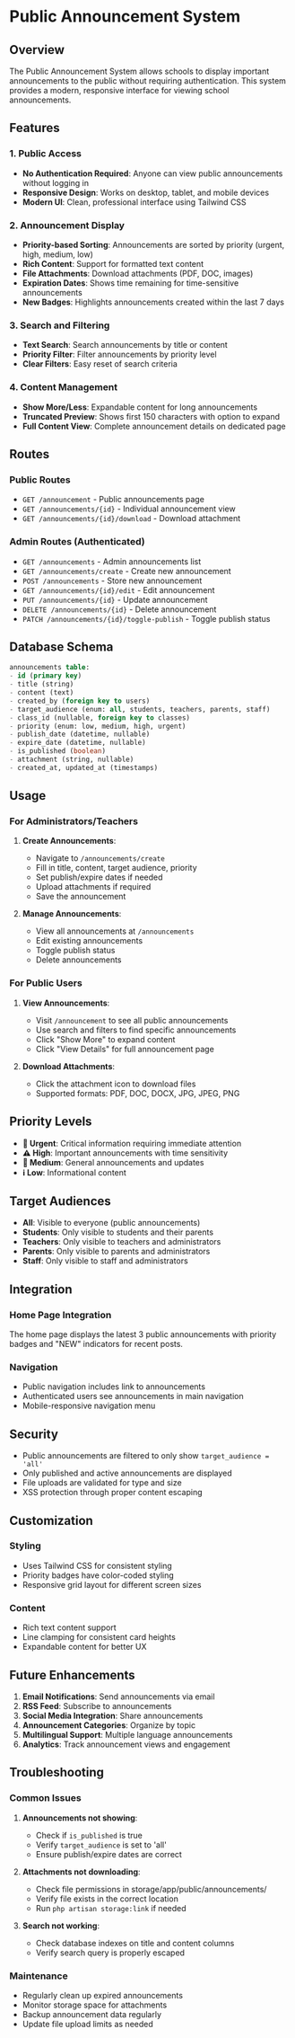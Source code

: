 # Public Announcement System

## Overview

The Public Announcement System allows schools to display important announcements to the public without requiring authentication. This system provides a modern, responsive interface for viewing school announcements.

## Features

### 1. Public Access
- **No Authentication Required**: Anyone can view public announcements without logging in
- **Responsive Design**: Works on desktop, tablet, and mobile devices
- **Modern UI**: Clean, professional interface using Tailwind CSS

### 2. Announcement Display
- **Priority-based Sorting**: Announcements are sorted by priority (urgent, high, medium, low)
- **Rich Content**: Support for formatted text content
- **File Attachments**: Download attachments (PDF, DOC, images)
- **Expiration Dates**: Shows time remaining for time-sensitive announcements
- **New Badges**: Highlights announcements created within the last 7 days

### 3. Search and Filtering
- **Text Search**: Search announcements by title or content
- **Priority Filter**: Filter announcements by priority level
- **Clear Filters**: Easy reset of search criteria

### 4. Content Management
- **Show More/Less**: Expandable content for long announcements
- **Truncated Preview**: Shows first 150 characters with option to expand
- **Full Content View**: Complete announcement details on dedicated page

## Routes

### Public Routes
- `GET /announcement` - Public announcements page
- `GET /announcements/{id}` - Individual announcement view
- `GET /announcements/{id}/download` - Download attachment

### Admin Routes (Authenticated)
- `GET /announcements` - Admin announcements list
- `GET /announcements/create` - Create new announcement
- `POST /announcements` - Store new announcement
- `GET /announcements/{id}/edit` - Edit announcement
- `PUT /announcements/{id}` - Update announcement
- `DELETE /announcements/{id}` - Delete announcement
- `PATCH /announcements/{id}/toggle-publish` - Toggle publish status

## Database Schema

```sql
announcements table:
- id (primary key)
- title (string)
- content (text)
- created_by (foreign key to users)
- target_audience (enum: all, students, teachers, parents, staff)
- class_id (nullable, foreign key to classes)
- priority (enum: low, medium, high, urgent)
- publish_date (datetime, nullable)
- expire_date (datetime, nullable)
- is_published (boolean)
- attachment (string, nullable)
- created_at, updated_at (timestamps)
```

## Usage

### For Administrators/Teachers

1. **Create Announcements**:
   - Navigate to `/announcements/create`
   - Fill in title, content, target audience, priority
   - Set publish/expire dates if needed
   - Upload attachments if required
   - Save the announcement

2. **Manage Announcements**:
   - View all announcements at `/announcements`
   - Edit existing announcements
   - Toggle publish status
   - Delete announcements

### For Public Users

1. **View Announcements**:
   - Visit `/announcement` to see all public announcements
   - Use search and filters to find specific announcements
   - Click "Show More" to expand content
   - Click "View Details" for full announcement page

2. **Download Attachments**:
   - Click the attachment icon to download files
   - Supported formats: PDF, DOC, DOCX, JPG, JPEG, PNG

## Priority Levels

- **🚨 Urgent**: Critical information requiring immediate attention
- **⚠️ High**: Important announcements with time sensitivity
- **📢 Medium**: General announcements and updates
- **ℹ️ Low**: Informational content

## Target Audiences

- **All**: Visible to everyone (public announcements)
- **Students**: Only visible to students and their parents
- **Teachers**: Only visible to teachers and administrators
- **Parents**: Only visible to parents and administrators
- **Staff**: Only visible to staff and administrators

## Integration

### Home Page Integration
The home page displays the latest 3 public announcements with priority badges and "NEW" indicators for recent posts.

### Navigation
- Public navigation includes link to announcements
- Authenticated users see announcements in main navigation
- Mobile-responsive navigation menu

## Security

- Public announcements are filtered to only show `target_audience = 'all'`
- Only published and active announcements are displayed
- File uploads are validated for type and size
- XSS protection through proper content escaping

## Customization

### Styling
- Uses Tailwind CSS for consistent styling
- Priority badges have color-coded styling
- Responsive grid layout for different screen sizes

### Content
- Rich text content support
- Line clamping for consistent card heights
- Expandable content for better UX

## Future Enhancements

1. **Email Notifications**: Send announcements via email
2. **RSS Feed**: Subscribe to announcements
3. **Social Media Integration**: Share announcements
4. **Announcement Categories**: Organize by topic
5. **Multilingual Support**: Multiple language announcements
6. **Analytics**: Track announcement views and engagement

## Troubleshooting

### Common Issues

1. **Announcements not showing**:
   - Check if `is_published` is true
   - Verify `target_audience` is set to 'all'
   - Ensure publish/expire dates are correct

2. **Attachments not downloading**:
   - Check file permissions in storage/app/public/announcements/
   - Verify file exists in the correct location
   - Run `php artisan storage:link` if needed

3. **Search not working**:
   - Check database indexes on title and content columns
   - Verify search query is properly escaped

### Maintenance

- Regularly clean up expired announcements
- Monitor storage space for attachments
- Backup announcement data regularly
- Update file upload limits as needed
